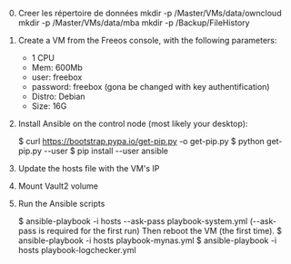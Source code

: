 0) Creer les répertoire de données
	mkdir -p /Master/VMs/data/owncloud
	mkdir -p /Master/VMs/data/mba
	mkdir -p /Backup/FileHistory

1) Create a VM from the Freeos console, with the following parameters:
	- 1 CPU
	- Mem: 600Mb
	- user: freebox
	- password: freebox (gona be changed with key authentification)
	- Distro: Debian
	- Size: 16G


2) Install Ansible on the control node (most likely your desktop):

	$ curl https://bootstrap.pypa.io/get-pip.py -o get-pip.py
	$ python get-pip.py --user
	$ pip install --user ansible

3) Update the hosts file with the VM's IP

4) Mount Vault2 volume

5) Run the Ansible scripts

	$ ansible-playbook -i hosts --ask-pass playbook-system.yml (--ask-pass is required for the first run)
	Then reboot the VM (the first time).
	$ ansible-playbook -i hosts playbook-mynas.yml
	$ ansible-playbook -i hosts playbook-logchecker.yml 
